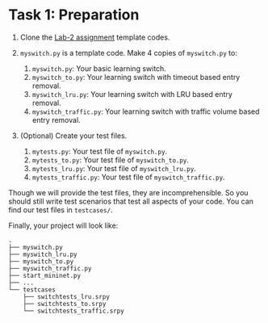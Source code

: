 # Task 1: Preparation

1. Clone the [Lab-2 assignment](https://classroom.github.com/a/HimykJzS) template codes.

2. `myswitch.py` is a template code. Make 4 copies of `myswitch.py` to:
   1. `myswitch.py`: Your basic learning switch.
   2. `myswitch_to.py`: Your learning switch with timeout based entry removal.
   3. `myswitch_lru.py`: Your learning switch with LRU based entry removal.
   4. `myswitch_traffic.py`: Your learning switch with traffic volume based entry removal.

3. \(Optional\) Create your test files.
   1. `mytests.py`: Your test file of `myswitch.py`.
   2. `mytests_to.py`: Your test file of `myswitch_to.py`.
   3. `mytests_lru.py`: Your test file of `myswitch_lru.py`.
   4. `mytests_traffic.py`: Your test file of `myswitch_traffic.py`.

Though we will provide the test files, they are incomprehensible. So you should still write test scenarios that test all aspects of your code. You can find our test files in `testcases/`.

Finally, your project will look like:

```
.
├── myswitch.py
├── myswitch_lru.py
├── myswitch_to.py
├── myswitch_traffic.py
├── start_mininet.py
├── ...
└── testcases
    ├── switchtests_lru.srpy
    ├── switchtests_to.srpy
    └── switchtests_traffic.srpy
```

